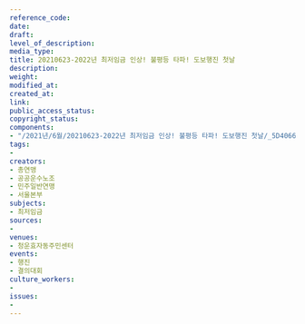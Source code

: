 ```yaml
---
reference_code: 
date: 
draft: 
level_of_description: 
media_type: 
title: 20210623-2022년 최저임금 인상! 불평등 타파! 도보행진 첫날
description: 
weight: 
modified_at: 
created_at: 
link: 
public_access_status: 
copyright_status: 
components:
- "/2021년/6월/20210623-2022년 최저임금 인상! 불평등 타파! 도보행진 첫날/_5D40669.jpg"
tags:
- 
creators:
- 총연맹
- 공공운수노조
- 민주일반연맹
- 서울본부
subjects:
- 최저임금
sources:
- 
venues:
- 청운효자동주민센터
events:
- 행진
- 결의대회
culture_workers:
- 
issues:
- 
---
```

